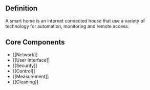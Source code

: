 ## Definition
A smart home is an internet connected house that use a variety of technology for automation, monitoring and remote access.

## Core Components
- [[Network]]
- [[User Interface]] 
- [[Security]]
- [[Control]]
- [[Measurement]] 
- [[Cleaning]] 